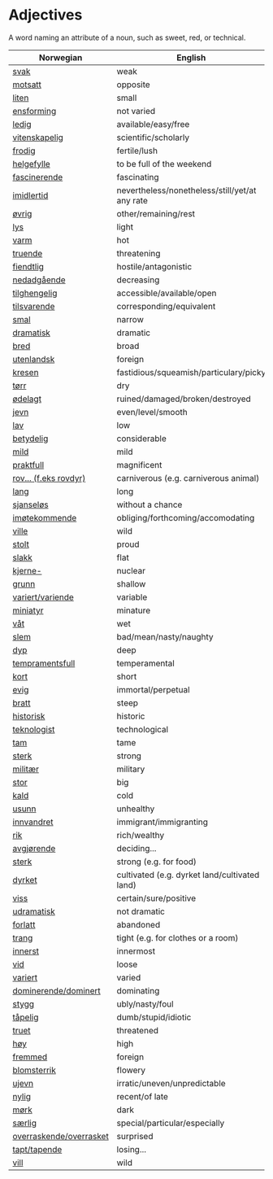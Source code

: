 # Adjectives

A word naming an attribute of a noun, such as sweet, red, or technical.

| Norwegian | English |
| --- | --- |
| [svak](https://www.ordnett.no/search?language=no&phrase=svak) | weak |
| [motsatt](https://www.ordnett.no/search?language=no&phrase=motsatt) | opposite |
| [liten](https://www.ordnett.no/search?language=no&phrase=liten) | small |
| [ensforming](https://www.ordnett.no/search?language=no&phrase=ensforming) | not varied |
| [ledig](https://www.ordnett.no/search?language=no&phrase=ledig) | available/easy/free |
| [vitenskapelig](https://www.ordnett.no/search?language=no&phrase=vitenskapelig) | scientific/scholarly |
| [frodig](https://www.ordnett.no/search?language=no&phrase=frodig) | fertile/lush |
| [helgefylle](https://www.ordnett.no/search?language=no&phrase=helgefylle) | to be full of the weekend |
| [fascinerende](https://www.ordnett.no/search?language=no&phrase=fascinerende) | fascinating |
| [imidlertid](https://www.ordnett.no/search?language=no&phrase=imidlertid) | nevertheless/nonetheless/still/yet/at any rate |
| [øvrig](https://www.ordnett.no/search?language=no&phrase=øvrig) | other/remaining/rest |
| [lys](https://www.ordnett.no/search?language=no&phrase=lys) | light |
| [varm](https://www.ordnett.no/search?language=no&phrase=varm) | hot |
| [truende](https://www.ordnett.no/search?language=no&phrase=truende) | threatening |
| [fiendtlig](https://www.ordnett.no/search?language=no&phrase=fiendtlig) | hostile/antagonistic |
| [nedadgående](https://www.ordnett.no/search?language=no&phrase=nedadgående) | decreasing |
| [tilghengelig](https://www.ordnett.no/search?language=no&phrase=tilghengelig) | accessible/available/open |
| [tilsvarende](https://www.ordnett.no/search?language=no&phrase=tilsvarende) | corresponding/equivalent |
| [smal](https://www.ordnett.no/search?language=no&phrase=smal) | narrow |
| [dramatisk](https://www.ordnett.no/search?language=no&phrase=dramatisk) | dramatic |
| [bred](https://www.ordnett.no/search?language=no&phrase=bred) | broad |
| [utenlandsk](https://www.ordnett.no/search?language=no&phrase=utenlandsk) | foreign |
| [kresen](https://www.ordnett.no/search?language=no&phrase=kresen) | fastidious/squeamish/particulary/picky |
| [tørr](https://www.ordnett.no/search?language=no&phrase=tørr) | dry |
| [ødelagt](https://www.ordnett.no/search?language=no&phrase=ødelagt) | ruined/damaged/broken/destroyed |
| [jevn](https://www.ordnett.no/search?language=no&phrase=jevn) | even/level/smooth |
| [lav](https://www.ordnett.no/search?language=no&phrase=lav) | low |
| [betydelig](https://www.ordnett.no/search?language=no&phrase=betydelig) | considerable |
| [mild](https://www.ordnett.no/search?language=no&phrase=mild) | mild |
| [praktfull](https://www.ordnett.no/search?language=no&phrase=praktfull) | magnificent |
| [rov... (f.eks rovdyr)](https://www.ordnett.no/search?language=no&phrase=rov...%20(f.eks%20rovdyr)) | carniverous (e.g. carniverous animal) |
| [lang](https://www.ordnett.no/search?language=no&phrase=lang) | long |
| [sjanseløs](https://www.ordnett.no/search?language=no&phrase=sjanseløs) | without a chance |
| [imøtekommende](https://www.ordnett.no/search?language=no&phrase=imøtekommende) | obliging/forthcoming/accomodating |
| [ville](https://www.ordnett.no/search?language=no&phrase=ville) | wild |
| [stolt](https://www.ordnett.no/search?language=no&phrase=stolt) | proud |
| [slakk](https://www.ordnett.no/search?language=no&phrase=slakk) | flat |
| [kjerne-](https://www.ordnett.no/search?language=no&phrase=kjerne-) | nuclear |
| [grunn](https://www.ordnett.no/search?language=no&phrase=grunn) | shallow |
| [variert/variende](https://www.ordnett.no/search?language=no&phrase=variert/variende) | variable |
| [miniatyr](https://www.ordnett.no/search?language=no&phrase=miniatyr) | minature |
| [våt](https://www.ordnett.no/search?language=no&phrase=våt) | wet |
| [slem](https://www.ordnett.no/search?language=no&phrase=slem) | bad/mean/nasty/naughty |
| [dyp](https://www.ordnett.no/search?language=no&phrase=dyp) | deep |
| [tempramentsfull](https://www.ordnett.no/search?language=no&phrase=tempramentsfull) | temperamental |
| [kort](https://www.ordnett.no/search?language=no&phrase=kort) | short |
| [evig](https://www.ordnett.no/search?language=no&phrase=evig) | immortal/perpetual |
| [bratt](https://www.ordnett.no/search?language=no&phrase=bratt) | steep |
| [historisk](https://www.ordnett.no/search?language=no&phrase=historisk) | historic |
| [teknologist](https://www.ordnett.no/search?language=no&phrase=teknologist) | technological |
| [tam](https://www.ordnett.no/search?language=no&phrase=tam) | tame |
| [sterk](https://www.ordnett.no/search?language=no&phrase=sterk) | strong |
| [militær](https://www.ordnett.no/search?language=no&phrase=militær) | military |
| [stor](https://www.ordnett.no/search?language=no&phrase=stor) | big |
| [kald](https://www.ordnett.no/search?language=no&phrase=kald) | cold |
| [usunn](https://www.ordnett.no/search?language=no&phrase=usunn) | unhealthy |
| [innvandret](https://www.ordnett.no/search?language=no&phrase=innvandret) | immigrant/immigranting |
| [rik](https://www.ordnett.no/search?language=no&phrase=rik) | rich/wealthy |
| [avgjørende](https://www.ordnett.no/search?language=no&phrase=avgjørende) | deciding... |
| [sterk](https://www.ordnett.no/search?language=no&phrase=sterk) | strong (e.g. for food) |
| [dyrket](https://www.ordnett.no/search?language=no&phrase=dyrket) | cultivated (e.g. dyrket land/cultivated land) |
| [viss](https://www.ordnett.no/search?language=no&phrase=viss) | certain/sure/positive |
| [udramatisk](https://www.ordnett.no/search?language=no&phrase=udramatisk) | not dramatic |
| [forlatt](https://www.ordnett.no/search?language=no&phrase=forlatt) | abandoned |
| [trang](https://www.ordnett.no/search?language=no&phrase=trang) | tight (e.g. for clothes or a room) |
| [innerst](https://www.ordnett.no/search?language=no&phrase=innerst) | innermost |
| [vid](https://www.ordnett.no/search?language=no&phrase=vid) | loose |
| [variert](https://www.ordnett.no/search?language=no&phrase=variert) | varied |
| [dominerende/dominert](https://www.ordnett.no/search?language=no&phrase=dominerende/dominert) | dominating |
| [stygg](https://www.ordnett.no/search?language=no&phrase=stygg) | ubly/nasty/foul |
| [tåpelig](https://www.ordnett.no/search?language=no&phrase=tåpelig) | dumb/stupid/idiotic |
| [truet](https://www.ordnett.no/search?language=no&phrase=truet) | threatened |
| [høy](https://www.ordnett.no/search?language=no&phrase=høy) | high |
| [fremmed](https://www.ordnett.no/search?language=no&phrase=fremmed) | foreign |
| [blomsterrik](https://www.ordnett.no/search?language=no&phrase=blomsterrik) | flowery |
| [ujevn](https://www.ordnett.no/search?language=no&phrase=ujevn) | irratic/uneven/unpredictable |
| [nylig](https://www.ordnett.no/search?language=no&phrase=nylig) | recent/of late |
| [mørk](https://www.ordnett.no/search?language=no&phrase=mørk) | dark |
| [særlig](https://www.ordnett.no/search?language=no&phrase=særlig) | special/particular/especially |
| [overraskende/overrasket](https://www.ordnett.no/search?language=no&phrase=overraskende/overrasket) | surprised |
| [tapt/tapende](https://www.ordnett.no/search?language=no&phrase=tapt/tapende) | losing... |
| [vill](https://www.ordnett.no/search?language=no&phrase=vill) | wild |

